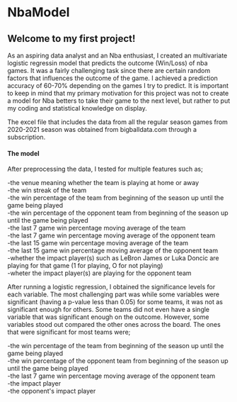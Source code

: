# NbaModel

## Welcome to my first project!

As an aspiring data analyst and an Nba enthusiast, I created an multivariate logistic regressin model that predicts the outcome (Win/Loss) of nba games. It was a fairly challenging task since there are certain random factors that influences the outcome of the game. I achieved a prediction accuracy of 60-70% depending on the games I try to predict. It is important to keep in mind that my primary motivation for this project was not to create a model for Nba betters to take their game to the next level, but rather to put my coding and statistical knowledge on display. 

The excel file that includes the data from all the regular season games from 2020-2021 season was obtained from bigballdata.com through a subscription. 

#### The model

After preprocessing the data, I tested for multiple features such as; 

-the venue meaning whether the team is playing at home or away  
-the win streak of the team  
-the win percentage of the team from beginning of the season up until the game being played  
-the win percentage of the opponent team from beginning of the season up until the game being played  
-the last 7 game win percentage moving average of the team  
-the last 7 game win percentage moving average of the opponent team  
-the last 15 game win percentage moving average of the team  
-the last 15 game win percentage moving average of the opponent team  
-whether the impact player(s) such as LeBron James or Luka Doncic are playing for that game (1 for playing, O for not playing)  
-wheter the impact player(s) are playing for the opponent team  

After running a logistic regression, I obtained the significance levels for each variable. The most challenging part was while some variables were significant (having a p-value less than 0.05) for some teams, it was not as significant enough for others. Some teams did not even have a single variable that was significant enough on the outcome. However, some variables stood out compared the other ones across the board. The ones that were significant for most teams were;

-the win percentage of the team from beginning of the season up until the game being played  
-the win percentage of the opponent team from beginning of the season up until the game being played  
-the last 7 game win percentage moving average of the opponent team  
-the impact player  
-the opponent's impact player
